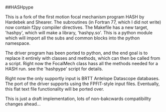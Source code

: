 ##HASHpype

This is a fork of the first motion focal mechanism program HASH by Hardebek and Shearer. The subroutines (in Fortran 77, which I did not write) now contain f2py compiiler directives. The Makefile has a new target, 'hashpy', which will make a library, 'hashpy.so'. This is a python module which will import all the subs and common blocks into the python namespace.

The driver program has been ported to python, and the end goal is to replace it entirely with classes and methods, which can then be called from a script. Right now the FocalMech class hass all the methods needed for a HASH run. see the 'hashpype' script for details.

Right now the only supportly input is BRTT Antelope Datascope databases. The port of the driver supports using the FPFIT-style input files. Eventually, this flat text file functionality will be ported over.

This is just a draft implementation, lots of non-bakcwards compatibillty changes ahead...
